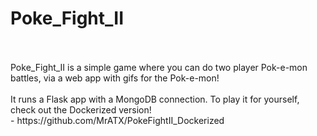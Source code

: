 # Poke_Fight_II
<br>
<br>
Poke_Fight_II is a simple game where you can do two player Pok-e-mon battles, via a web app with gifs for the Pok-e-mon!
<br>
<br>
It runs a Flask app with a MongoDB connection. To play it for yourself, check out the Dockerized version!<br>
- https://github.com/MrATX/PokeFightII_Dockerized
